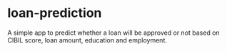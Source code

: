 # loan-prediction
A simple app to predict whether a loan will be approved or not based on CIBIL score, loan amount, education and employment.

